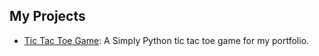 ## My Projects

- [Tic Tac Toe Game](https://github.com/yourusername/tic-tac-toe-game): A Simply Python tic tac toe game for my portfolio.
